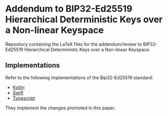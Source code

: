 # Addendum to BIP32-Ed25519 Hierarchical Deterministic Keys over a Non-linear Keyspace

Repository containing the LaTeX files for the addendum/review to BIP32-Ed25519 Hierarchical Deterministic Keys over a Non-linear Keyspace.

## Implementations

Refer to the following implementations of the Bip32-Ed25519 standard:

- [Kotlin](https://github.com/algorandfoundation/bip32-ed25519-kotlin)
- [Swift](https://github.com/algorandfoundation/bip32-ed25519-swift)
- [Typescript](https://github.com/algorandfoundation/bip32-ed25519-ts)

They implement the changes promoted in this paper.
